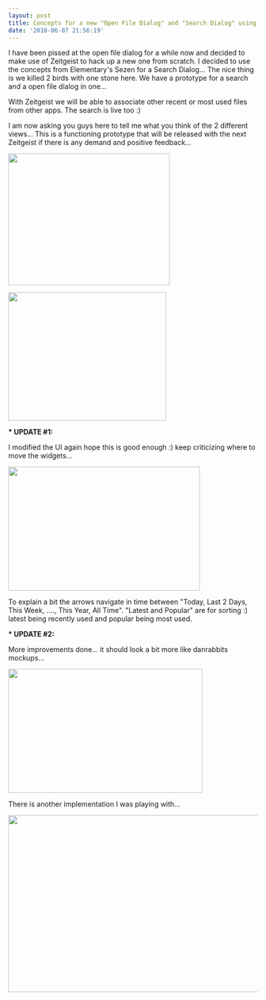 ```yaml
---
layout: post
title: Concepts for a new "Open File Dialog" and "Search Dialog" using Zeitgeist
date: '2010-06-07 21:56:19'
---
```


I have been pissed at the open file dialog for a while now and decided to make use of Zeitgeist to hack up a new one from scratch. I decided to use the concepts from  Elementary's Sezen for a Search Dialog...
The nice thing is we killed 2 birds with one stone here.
We have a prototype for a search and a open file dialog in one...

With Zeitgeist we will be able to associate other recent or most used files from other apps. The search is live too :)

I am now asking you guys here to tell me what you think of the 2 different views...
This is a functioning prototype that will be released with the next Zeitgeist if there is any demand and positive feedback...

<a href="http://geekyogre.com/content/images/2010/06/Screenshot.png"><img class="alignnone size-full wp-image-1235" title="Screenshot" src="http://geekyogre.com/content/images/2010/06/Screenshot.png" alt="" width="326" height="266" /></a>

<a href="http://geekyogre.com/content/images/2010/06/Screenshot-1.png"><img class="alignnone size-full wp-image-1237" title="Screenshot-1" src="http://geekyogre.com/content/images/2010/06/Screenshot-1.png" alt="" width="319" height="259" /></a>

<strong>* UPDATE #1:</strong>

I modified the UI again hope this is good enough :) keep criticizing where to move the widgets...

<a href="http://geekyogre.com/content/images/2010/06/Screenshot-2.png"><img class="alignnone size-full wp-image-1241" title="Screenshot-2" src="http://geekyogre.com/content/images/2010/06/Screenshot-2.png" alt="" width="387" height="250" /></a>

To explain a bit the arrows navigate in time between "Today, Last 2 Days, This Week, ...., This Year, All Time". "Latest and Popular" are for sorting :) latest being recently used and popular being most used.

<strong>* UPDATE #2:</strong>

More improvements done... it should look a bit more like danrabbits mockups...

<a href="http://geekyogre.com/content/images/2010/06/Screenshot-4.png"><img class="alignnone size-full wp-image-1244" title="Screenshot-4" src="http://geekyogre.com/content/images/2010/06/Screenshot-4.png" alt="" width="392" height="250" /></a>

There is another implementation I was playing with...

<a href="http://geekyogre.com/content/images/2010/06/Screenshot-7.png"><img class="alignnone size-full wp-image-1246" title="Screenshot-7" src="http://geekyogre.com/content/images/2010/06/Screenshot-7.png" alt="" width="614" height="357" /></a>